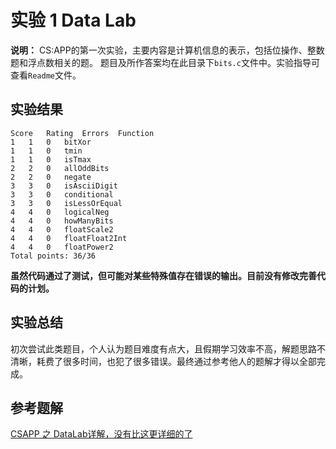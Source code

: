 # 实验 1  Data Lab

**说明：** CS:APP的第一次实验，主要内容是计算机信息的表示，包括位操作、整数题和浮点数相关的题。 题目及所作答案均在此目录下`bits.c`文件中。实验指导可查看`Readme`文件。

## 实验结果

```
Score	Rating	Errors	Function
1	1	0	bitXor
1	1	0	tmin
1	1	0	isTmax
2	2	0	allOddBits
2	2	0	negate
3	3	0	isAsciiDigit
3	3	0	conditional
3	3	0	isLessOrEqual
4	4	0	logicalNeg
4	4	0	howManyBits
4	4	0	floatScale2
4	4	0	floatFloat2Int
4	4	0	floatPower2
Total points: 36/36
```

**虽然代码通过了测试，但可能对某些特殊值存在错误的输出。目前没有修改完善代码的计划。**

## 实验总结

初次尝试此类题目，个人认为题目难度有点大，且假期学习效率不高，解题思路不清晰，耗费了很多时间，也犯了很多错误。最终通过参考他人的题解才得以全部完成。

## 参考题解

[CSAPP 之 DataLab详解，没有比这更详细的了](https://zhuanlan.zhihu.com/p/59534845)

